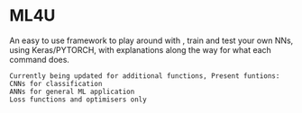 # ML4U
An easy to use framework to play around with , train and test your own NNs, using Keras/PYTORCH, with explanations along the way for what each command does. 


```
Currently being updated for additional functions, Present funtions:
CNNs for classification
ANNs for general ML application
Loss functions and optimisers only
``` 

